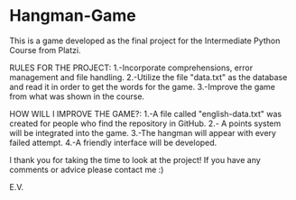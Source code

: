 # Hangman-Game
This is a game developed as the final project for the Intermediate Python Course from Platzi.

RULES FOR THE PROJECT:
1.-Incorporate comprehensions, error management and file handling.
2.-Utilize the file "data.txt" as the database and read it in order to get the words for the game.
3.-Improve the game from what was shown in the course.

HOW WILL I IMPROVE THE GAME?:
1.-A file called "english-data.txt" was created for people who find the repository in GitHub.
2.- A points system will be integrated into the game.
3.-The hangman will appear with every failed attempt.
4.-A friendly interface will be developed.


I thank you for taking the time to look at the project!
If you have any comments or advice please contact me :)

E.V.
